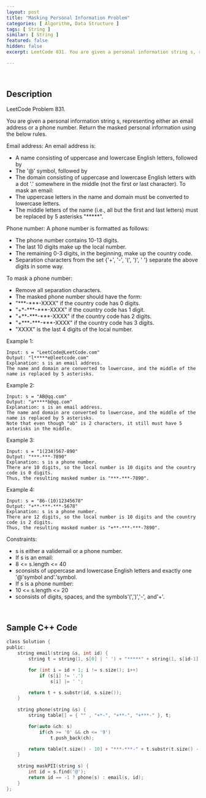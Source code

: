 ```yaml
---
layout: post
title: "Masking Personal Information Problem"
categories: [ Algorithm, Data Structure ]
tags: [ String ]
similar: [ String ]
featured: false
hidden: false
excerpt: LeetCode 831. You are given a personal information string s, representing either an email address or a phone number. Return the masked personal information using the below rules.

---
```


<br />

## Description

LeetCode Problem 831.

You are given a personal information string s, representing either an email address or a phone number. Return the masked personal information using the below rules.

Email address:
An email address is:
* A name consisting of uppercase and lowercase English letters, followed by
* The '@' symbol, followed by
* The domain consisting of uppercase and lowercase English letters with a dot '.' somewhere in the middle (not the first or last character).
To mask an email:
* The uppercase letters in the name and domain must be converted to lowercase letters.
* The middle letters of the name (i.e., all but the first and last letters) must be replaced by 5 asterisks "*****".

Phone number:
A phone number is formatted as follows:
* The phone number contains 10-13 digits.
* The last 10 digits make up the local number.
* The remaining 0-3 digits, in the beginning, make up the country code.
* Separation characters from the set {'+', '-', '(', ')', ' '} separate the above digits in some way.

To mask a phone number:
* Remove all separation characters.
* The masked phone number should have the form:
* "\*\*\*-\*\*\*-XXXX" if the country code has 0 digits.
* "+\*-\*\*\*-\*\*\*-XXXX" if the country code has 1 digit.
* "+\*\*-\*\*\*-\*\*\*-XXXX" if the country code has 2 digits.
* "+\*\*\*-\*\*\*-\*\*\*-XXXX" if the country code has 3 digits.
* "XXXX" is the last 4 digits of the local number.

Example 1:
```
Input: s = "LeetCode@LeetCode.com"
Output: "l*****e@leetcode.com"
Explanation: s is an email address.
The name and domain are converted to lowercase, and the middle of the name is replaced by 5 asterisks.
```

Example 2:
```
Input: s = "AB@qq.com"
Output: "a*****b@qq.com"
Explanation: s is an email address.
The name and domain are converted to lowercase, and the middle of the name is replaced by 5 asterisks.
Note that even though "ab" is 2 characters, it still must have 5 asterisks in the middle.
```

Example 3:
```
Input: s = "1(234)567-890"
Output: "***-***-7890"
Explanation: s is a phone number.
There are 10 digits, so the local number is 10 digits and the country code is 0 digits.
Thus, the resulting masked number is "***-***-7890".
```

Example 4:
```
Input: s = "86-(10)12345678"
Output: "+**-***-***-5678"
Explanation: s is a phone number.
There are 12 digits, so the local number is 10 digits and the country code is 2 digits.
Thus, the resulting masked number is "+**-***-***-7890".
```

Constraints:
* s is either a validemail or a phone number.
* If s is an email:
* 8 <= s.length <= 40
* sconsists of uppercase and lowercase English letters and exactly one '@'symbol and'.'symbol.
* If s is a phone number:
* 10 <= s.length <= 20
* sconsists of digits, spaces, and the symbols'(',')','-', and'+'.

<br />

## Sample C++ Code


```c
class Solution {
public:
    string email(string &s, int id) {
        string t = string(1, s[0] | ' ') + "*****" + string(1, s[id-1] | ' ');

        for (int i = id + 1; i != s.size(); i++) 
            if (s[i] != '.') 
                s[i] |= ' ';

        return t + s.substr(id, s.size());
    }
  
    string phone(string &s) {
        string table[] = { "" , "+*-", "+**-", "+***-" }, t;

        for(auto &ch: s)
            if(ch >= '0' && ch <= '9') 
                t.push_back(ch);

        return table[t.size() - 10] + "***-***-" + t.substr(t.size() - 4, 4);
    }
  
    string maskPII(string s) {
        int id = s.find('@'); 
        return id == -1 ? phone(s) : email(s, id);
    }
};
```



